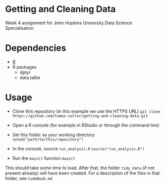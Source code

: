 # Getting and Cleaning Data
Week 4 assignment for John Hopkins University Data Science Specialisation

# Dependencies
- [R](https://www.r-project.org/)
- R packages
    - dplyr
    - data.talbe

# Usage
- Clone this repository (in this example we use the HTTPS URL)
`git clone https://github.com/tomaz-suller/getting-and-cleaning-data.git`

- Open a R console (for example in RStudio or through the command line)
- Set this folder as your working directory
`setwd("path/to/this/repository")`

- In the console, source `run_analysis.R`
`source("run_analysis.R")`

- Run the `main()` function
`main()`

This should take some time to load. After that, the folder `tidy_data` (if not present already) will have been created. For a description of the files in that folder, see `CodeBook.md`
